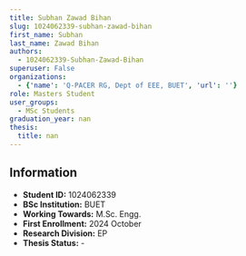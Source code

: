 ```yaml
---
title: Subhan Zawad Bihan
slug: 1024062339-subhan-zawad-bihan
first_name: Subhan
last_name: Zawad Bihan
authors:
  - 1024062339-Subhan-Zawad-Bihan
superuser: False
organizations:
  - {'name': 'Q‑PACER RG, Dept of EEE, BUET', 'url': ''}
role: Masters Student
user_groups:
  - MSc Students
graduation_year: nan
thesis:
  title: nan
---
```


## Information
* **Student ID:** 1024062339
* **BSc Institution:** BUET
* **Working Towards:** M.Sc. Engg.
* **First Enrollment:** 2024 October
* **Research Division:** EP
* **Thesis Status:** -
